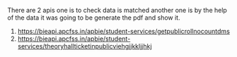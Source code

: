 There are 2 apis one is to check data is matched another one is by the help of the data it was going to be generate the pdf and show it.
1) https://bieapi.apcfss.in/apbie/student-services/getpublicrollnocountdms
2) https://bieapi.apcfss.in/apbie/student-services/theoryhallticketinpublicviehgjjkkljjhkj
